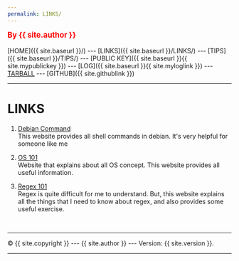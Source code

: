 ```yaml
---
permalink: LINKS/
---
```

<span style="color:red; font-weight:bold; font-size:larger;">By {{ site.author }}</span>
<br><br>
[HOME]({{ site.baseurl }}/) ---
[LINKS]({{ site.baseurl }}/LINKS/) ---
[TIPS]({{ site.baseurl }}/TIPS/) ---
[PUBLIC KEY]({{ site.baseurl }}{{ site.mypublickey }}) ---
[LOG]({{ site.baseurl }}{{ site.myloglink }}) ---
[TARBALL](SandBox/cbkadal.tar.xz) ---
[GITHUB]({{ site.githublink }})
<br>
<hr>

# LINKS

1. [Debian Command](https://wiki.debian.org/ShellCommands)<br>
This website provides all shell commands in debian. It's very helpful for someone like me

2. [OS 101](https://www.tutorialspoint.com/operating_system/index.htm)<br>
Website that explains about all OS concept. This website provides all useful information.

3. [Regex 101](https://regex101.com/)<br>
Regex is quite difficult for me to understand. But, this website explains all the things that I need to know about regex, and also provides some useful exercise.

<br>
<hr>
&copy; {{ site.copyright }} --- {{ site.author }} --- Version: {{ site.version }}.
<hr>
<br>
